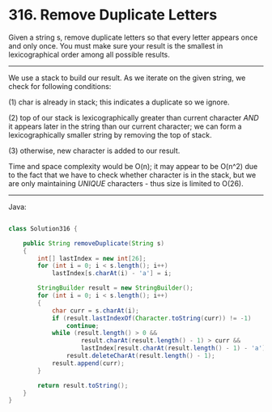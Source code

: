 # 316. Remove Duplicate Letters

Given a string s, remove duplicate letters so that every letter appears once
and only once. You must make sure your result is the smallest in
lexicographical order among all possible results.

---

We use a stack to build our result. As we iterate on the given string, we check
for following conditions:

(1) char is already in stack; this indicates a duplicate so we ignore.

(2) top of our stack is lexicographically greater than current character *AND*
it appears later in the string than our current character; we can form
a lexicographically smaller string by removing the top of stack.

(3) otherwise, new character is added to our result.

Time and space complexity would be O(n); it may appear to be O(n^2) due to the
fact that we have to check whether character is in the stack, but we are only
maintaining *UNIQUE* characters - thus size is limited to O(26).

---

Java:

```java

class Solution316 {

    public String removeDuplicate(String s)
    {
        int[] lastIndex = new int[26];
        for (int i = 0; i < s.length(); i++)
            lastIndex[s.charAt(i) - 'a'] = i;

        StringBuilder result = new StringBuilder();
        for (int i = 0; i < s.length(); i++)
        {
            char curr = s.charAt(i);
            if (result.lastIndexOf(Character.toString(curr)) != -1)
                continue;
            while (result.length() > 0 && 
                    result.charAt(result.length() - 1) > curr && 
                    lastIndex[result.charAt(result.length() - 1) - 'a'] > i)
                result.deleteCharAt(result.length() - 1);
            result.append(curr);
        }

        return result.toString();
    }
}

```
